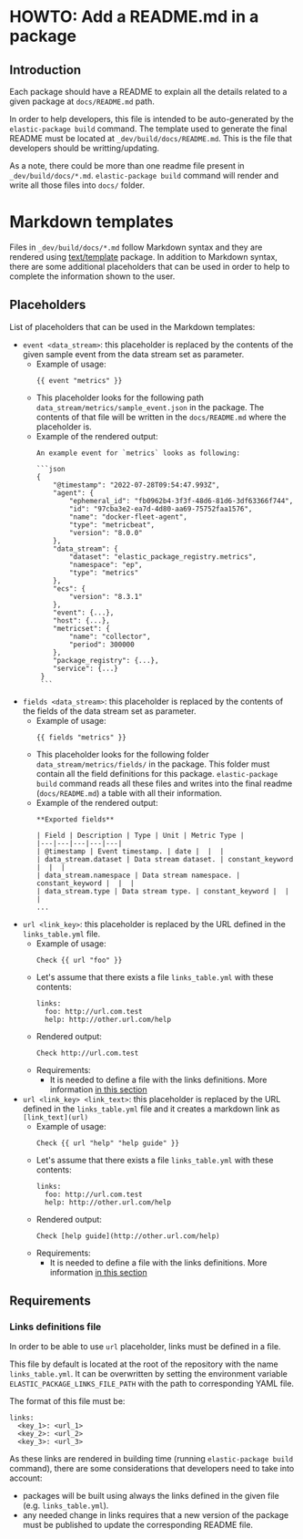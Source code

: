 # HOWTO: Add a README.md in a package

## Introduction

Each package should have a README to explain all the details related to a given package at `docs/README.md` path.

In order to help developers, this file is intended to be auto-generated by the `elastic-package build` command.
The template used to generate the final README must be located at `_dev/build/docs/README.md`.
This is the file that developers should be writting/updating.

As a note, there could be more than one readme file present in `_dev/build/docs/*.md`.
`elastic-package build` command will render and write all those files into `docs/` folder.

# Markdown templates

Files in `_dev/build/docs/*.md` follow Markdown syntax and they are rendered using [text/template](https://pkg.go.dev/text/template) package.
In addition to Markdown syntax, there are some additional placeholders that can be used in order to help
to complete the information shown to the user.


## Placeholders

List of placeholders that can be used in the Markdown templates:

- `event <data_stream>`: this placeholder is replaced by the contents of the given sample event from the data stream set as parameter.
    - Example of usage:
      ```
      {{ event "metrics" }}
      ```
    - This placeholder looks for the following path `data_stream/metrics/sample_event.json` in the package.
      The contents of that file will be written in the `docs/README.md` where the placeholder is.
    - Example of the rendered output:
      ````
      An example event for `metrics` looks as following:

      ```json
      {
          "@timestamp": "2022-07-28T09:54:47.993Z",
          "agent": {
              "ephemeral_id": "fb0962b4-3f3f-48d6-81d6-3df63366f744",
              "id": "97cba3e2-ea7d-4d80-aa69-75752faa1576",
              "name": "docker-fleet-agent",
              "type": "metricbeat",
              "version": "8.0.0"
          },
          "data_stream": {
              "dataset": "elastic_package_registry.metrics",
              "namespace": "ep",
              "type": "metrics"
          },
          "ecs": {
              "version": "8.3.1"
          },
          "event": {...},
          "host": {...},
          "metricset": {
              "name": "collector",
              "period": 300000
          },
          "package_registry": {...},
          "service": {...}
       }
       ```
       ````
- `fields <data_stream>`: this placeholder is replaced by the contents of the fields of the data stream set as parameter.
    - Example of usage:
      ```
      {{ fields "metrics" }}
      ```
    - This placeholder looks for the following folder `data_stream/metrics/fields/` in the package.
      This folder must contain all the field definitions for this package. `elastic-package build` command reads
      all these files and writes into the final readme (`docs/README.md`) a table with all their information.
    - Example of the rendered output:
      ```
      **Exported fields**

      | Field | Description | Type | Unit | Metric Type |
      |---|---|---|---|---|
      | @timestamp | Event timestamp. | date |  |  |
      | data_stream.dataset | Data stream dataset. | constant_keyword |  |  |
      | data_stream.namespace | Data stream namespace. | constant_keyword |  |  |
      | data_stream.type | Data stream type. | constant_keyword |  |  |
      ...
      ```
- `url <link_key>`: this placeholder is replaced by the URL defined in the `links_table.yml` file.
    - Example of usage:
      ```
      Check {{ url "foo" }}
      ```
    - Let's assume that there exists a file `links_table.yml` with these contents:
      ```
      links:
        foo: http://url.com.test
        help: http://other.url.com/help
      ```
    - Rendered output:
      ```
      Check http://url.com.test
      ```
    - Requirements:
        - It is needed to define a file with the links definitions. More information [in this section](#requirements)
- `url <link_key> <link_text>`: this placeholder is replaced by the URL defined in the `links_table.yml` file and it creates a
  markdown link as `[link_text](url)`
    - Example of usage:
      ```
      Check {{ url "help" "help guide" }}
      ```
    - Let's assume that there exists a file `links_table.yml` with these contents:
      ```
      links:
        foo: http://url.com.test
        help: http://other.url.com/help
      ```
    - Rendered output:
      ```
      Check [help guide](http://other.url.com/help)
      ```
    - Requirements:
        - It is needed to define a file with the links definitions. More information [in this section](#requirements)

## Requirements

### Links definitions file

In order to be able to use `url` placeholder, links must be defined in a file.

This file by default is located at the root of the repository with the name `links_table.yml`.
It can be overwritten by setting the environment variable `ELASTIC_PACKAGE_LINKS_FILE_PATH` with
the path to corresponding YAML file.

The format of this file must be:
```
links:
  <key_1>: <url_1>
  <key_2>: <url_2>
  <key_3>: <url_3>
```

As these links are rendered in building time (running `elastic-package build` command), there are some
considerations that developers need to take into account:
- packages will be built using always the links defined in the given file (e.g. `links_table.yml`).
- any needed change in links requires that a new version of the package must be published to update the
  corresponding README file.
